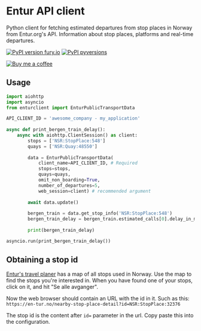 # Entur API client

Python client for fetching estimated departures from stop places in Norway from Entur.org's API. Information about stop places, platforms and real-time departures.

[![PyPI version fury.io][pypi-version-badge]][pypi-enturclient]
[![PyPI pyversions][py-versions-badge]][pypi-enturclient]

[![Buy me a coffee][buymeacoffee-shield]][buymeacoffee]

## Usage

```python
import aiohttp
import asyncio
from enturclient import EnturPublicTransportData

API_CLIENT_ID = 'awesome_company - my_application' 
        
async def print_bergen_train_delay():
    async with aiohttp.ClientSession() as client:
        stops = ['NSR:StopPlace:548']
        quays = ['NSR:Quay:48550']
        
        data = EnturPublicTransportData(
            client_name=API_CLIENT_ID, # Required
            stops=stops,
            quays=quays,
            omit_non_boarding=True,
            number_of_departures=5,
            web_session=client) # recommended argument
            
        await data.update()
        
        bergen_train = data.get_stop_info('NSR:StopPlace:548')
        bergen_train_delay = bergen_train.estimated_calls[0].delay_in_min
        
        print(bergen_train_delay)

asyncio.run(print_bergen_train_delay())
```

## Obtaining a stop id
[Entur's travel planer](https://en-tur.no) has a map of all stops used in Norway. Use the map to find the stops you're interested in. When you have found one of your stops, click on it, and hit "Se alle avganger". 

Now the web browser should contain an URL with the id in it. Such as this: 
`https://en-tur.no/nearby-stop-place-detail?id=NSR:StopPlace:32376`

The stop id is the content after `id=` parameter in the url. Copy paste this into the configuration. 

[buymeacoffee-shield]: https://www.buymeacoffee.com/assets/img/guidelines/download-assets-sm-2.svg
[buymeacoffee]: https://www.buymeacoffee.com/heine
[pypi-enturclient]: https://pypi.org/project/enturclient/
[pypi-version-badge]: https://badge.fury.io/py/enturclient.svg
[py-versions-badge]: https://img.shields.io/pypi/pyversions/enturclient.svg
